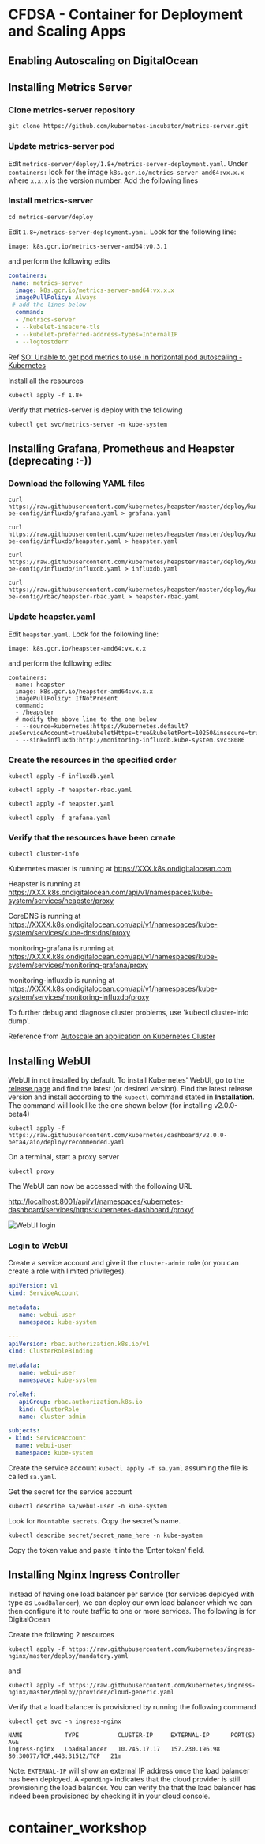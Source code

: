 # CFDSA - Container for Deployment and Scaling Apps

## Enabling Autoscaling on DigitalOcean

## Installing Metrics Server

### Clone metrics-server repository
`git clone https://github.com/kubernetes-incubator/metrics-server.git`

### Update metrics-server pod
Edit `metrics-server/deploy/1.8+/metrics-server-deployment.yaml`. 
Under `containers:` look for the image `k8s.gcr.io/metrics-server-amd64:vx.x.x` where 
`x.x.x` is the version number. Add the following lines

### Install metrics-server
`cd metrics-server/deploy`

Edit `1.8+/metrics-server-deployment.yaml`. Look for the following line:

`image: k8s.gcr.io/metrics-server-amd64:v0.3.1`

and perform the following edits

```yaml
containers:
 name: metrics-server
  image: k8s.gcr.io/metrics-server-amd64:vx.x.x
  imagePullPolicy: Always
 # add the lines below
  command:
  - /metrics-server
  - --kubelet-insecure-tls
  - --kubelet-preferred-address-types=InternalIP
  - --logtostderr
```

Ref [SO: Unable to get pod metrics to use in horizontal pod autoscaling -Kubernetes](https://stackoverflow.com/questions/53538012/unable-to-get-pod-metrics-to-use-in-horizontal-pod-autoscaling-kubernetes)

Install all the resources

`kubectl apply -f 1.8+`

Verify that metrics-server is deploy with the following

`kubectl get svc/metrics-server -n kube-system`

## Installing Grafana, Prometheus and Heapster (deprecating :-))
### Download the following YAML files
`curl https://raw.githubusercontent.com/kubernetes/heapster/master/deploy/kube-config/influxdb/grafana.yaml > grafana.yaml`

`curl https://raw.githubusercontent.com/kubernetes/heapster/master/deploy/kube-config/influxdb/heapster.yaml > heapster.yaml`

`curl https://raw.githubusercontent.com/kubernetes/heapster/master/deploy/kube-config/influxdb/influxdb.yaml > influxdb.yaml`

`curl https://raw.githubusercontent.com/kubernetes/heapster/master/deploy/kube-config/rbac/heapster-rbac.yaml > heapster-rbac.yaml`

### Update heapster.yaml

Edit `heapster.yaml`.  Look for the following line:

`image: k8s.gcr.io/heapster-amd64:vx.x.x`

and perform the following edits:

```
containers:
- name: heapster
  image: k8s.gcr.io/heapster-amd64:vx.x.x
  imagePullPolicy: IfNotPresent
  command:
  - /heapster
  # modify the above line to the one below
  - --source=kubernetes:https://kubernetes.default?useServiceAccount=true&kubeletHttps=true&kubeletPort=10250&insecure=true
  - --sink=influxdb:http://monitoring-influxdb.kube-system.svc:8086
```

### Create the resources in the specified order 
`kubectl apply -f influxdb.yaml`

`kubectl apply -f heapster-rbac.yaml`

`kubectl apply -f heapster.yaml`

`kubectl apply -f grafana.yaml`

### Verify that the resources have been create
`kubectl cluster-info`

Kubernetes master is running at https://XXX.k8s.ondigitalocean.com

Heapster is running at https://XXX.k8s.ondigitalocean.com/api/v1/namespaces/kube-system/services/heapster/proxy

CoreDNS is running at https://XXXX.k8s.ondigitalocean.com/api/v1/namespaces/kube-system/services/kube-dns:dns/proxy

monitoring-grafana is running at https://XXXX.k8s.ondigitalocean.com/api/v1/namespaces/kube-system/services/monitoring-grafana/proxy

monitoring-influxdb is running at https://XXXX.k8s.ondigitalocean.com/api/v1/namespaces/kube-system/services/monitoring-influxdb/proxy

To further debug and diagnose cluster problems, use 'kubectl cluster-info dump'.

Reference from [Autoscale an application on Kubernetes Cluster](https://developer.ibm.com/tutorials/autoscale-application-on-kubernetes-cluster)

## Installing WebUI
	
WebUI in not installed by default. To install Kubernetes' WebUI, go to the [release page](https://github.com/kubernetes/dashboard/releases) and find the latest (or desired version). Find the latest release version and install according to the `kubectl` command stated in <strong>Installation</strong>. The command will look like the one shown below (for installing v2.0.0-beta4)

`kubectl apply -f https://raw.githubusercontent.com/kubernetes/dashboard/v2.0.0-beta4/aio/deploy/recommended.yaml`

On a terminal, start a proxy server 

`kubectl proxy`

The WebUI can now be accessed with the following URL

[http://localhost:8001/api/v1/namespaces/kubernetes-dashboard/services/https:kubernetes-dashboard:/proxy/](http://localhost:8001/api/v1/namespaces/kubernetes-dashboard/services/https:kubernetes-dashboard:/proxy/)

![WebUI login](https://i.stack.imgur.com/7ZabE.png)

### Login to WebUI

Create a service account and give it the `cluster-admin` role (or you can create a role with limited privileges).

```yaml
apiVersion: v1
kind: ServiceAccount

metadata:
   name: webui-user
   namespace: kube-system

---
apiVersion: rbac.authorization.k8s.io/v1
kind: ClusterRoleBinding

metadata:
   name: webui-user
   namespace: kube-system

roleRef:
   apiGroup: rbac.authorization.k8s.io
   kind: ClusterRole
   name: cluster-admin

subjects:
- kind: ServiceAccount
  name: webui-user
  namespace: kube-system

```

Create the service account `kubectl apply -f sa.yaml` assuming the file is called `sa.yaml`. 

Get the secret for the service account

`kubectl describe sa/webui-user -n kube-system`

Look for `Mountable secrets`. Copy the secret's name. 

`kubectl describe secret/secret_name_here -n kube-system`

Copy the token value and paste it into the 'Enter token' field.

## Installing Nginx Ingress Controller

Instead of having one load balancer per service (for services deployed with type as `LoadBalancer`), we can deploy our own load balancer which we can then configure it to route traffic to one or more services. The following is for DigitalOcean

Create the following 2 resources 

`kubectl apply -f https://raw.githubusercontent.com/kubernetes/ingress-nginx/master/deploy/mandatory.yaml`

and 

`kubectl apply -f https://raw.githubusercontent.com/kubernetes/ingress-nginx/master/deploy/provider/cloud-generic.yaml`

Verify that a load balancer is provisioned by running the following command

`kubectl get svc -n ingress-nginx`

```
NAME            TYPE           CLUSTER-IP     EXTERNAL-IP      PORT(S)                      AGE
ingress-nginx   LoadBalancer   10.245.17.17   157.230.196.98   80:30077/TCP,443:31512/TCP   21m
```

Note: `EXTERNAL-IP` will show an external IP address once the load balancer has been deployed. A `<pending>` indicates that the cloud provider is still provisioning the load balancer. You can verify the that the load balancer has indeed been provisioned by checking it in your cloud console.
# container_workshop
